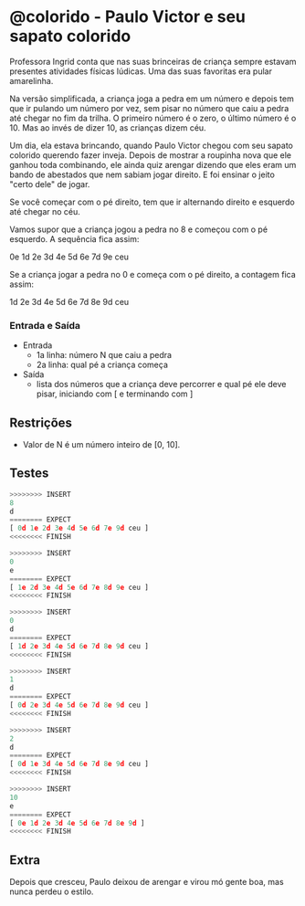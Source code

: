 # @colorido - Paulo Victor e seu sapato colorido

Professora Ingrid conta que nas suas brinceiras de criança sempre estavam presentes atividades físicas lúdicas. Uma das suas favoritas era pular amarelinha.

Na versão simplificada, a criança joga a pedra em um número e depois tem que ir pulando um número por vez, sem pisar no número que caiu a pedra até chegar no fim da trilha. O primeiro número é o zero, o último número é o 10. Mas ao invés de dizer 10, as crianças dizem céu.

Um dia, ela estava brincando, quando Paulo Victor chegou com seu sapato colorido querendo fazer inveja. Depois de mostrar a roupinha nova que ele ganhou toda combinando, ele ainda quiz arengar dizendo que eles eram um bando de abestados que nem sabiam jogar direito.  E foi ensinar o jeito "certo dele" de jogar.

Se você começar com o pé direito, tem que ir alternando direito e esquerdo até chegar no céu.

Vamos supor que a criança jogou a pedra no 8 e começou com o pé esquerdo. A sequência fica assim:

0e 1d 2e 3d 4e 5d 6e 7d 9e ceu

Se a criança jogar a pedra no 0 e começa com o pé direito, a contagem fica assim:

1d 2e 3d 4e 5d 6e 7d 8e 9d ceu

### Entrada e Saída

- Entrada
  - 1a linha: número N que caiu a pedra
  - 2a linha: qual pé a criança começa
- Saída
  - lista dos números que a criança deve percorrer e qual pé ele deve pisar, iniciando com \[ e terminando com \]

## Restrições

- Valor de N é um número inteiro de \[0, 10\].

## Testes

```py
>>>>>>>> INSERT
8
d
======== EXPECT
[ 0d 1e 2d 3e 4d 5e 6d 7e 9d ceu ]
<<<<<<<< FINISH
```

```py
>>>>>>>> INSERT
0
e
======== EXPECT
[ 1e 2d 3e 4d 5e 6d 7e 8d 9e ceu ]
<<<<<<<< FINISH
```

```py
>>>>>>>> INSERT
0
d
======== EXPECT
[ 1d 2e 3d 4e 5d 6e 7d 8e 9d ceu ]
<<<<<<<< FINISH
```

```py
>>>>>>>> INSERT
1
d
======== EXPECT
[ 0d 2e 3d 4e 5d 6e 7d 8e 9d ceu ]
<<<<<<<< FINISH
```

```py
>>>>>>>> INSERT
2
d
======== EXPECT
[ 0d 1e 3d 4e 5d 6e 7d 8e 9d ceu ]
<<<<<<<< FINISH
```

```py
>>>>>>>> INSERT
10
e
======== EXPECT
[ 0e 1d 2e 3d 4e 5d 6e 7d 8e 9d ]
<<<<<<<< FINISH

```

## Extra

Depois que cresceu, Paulo deixou de arengar e virou mó gente boa, mas nunca perdeu o estilo.
